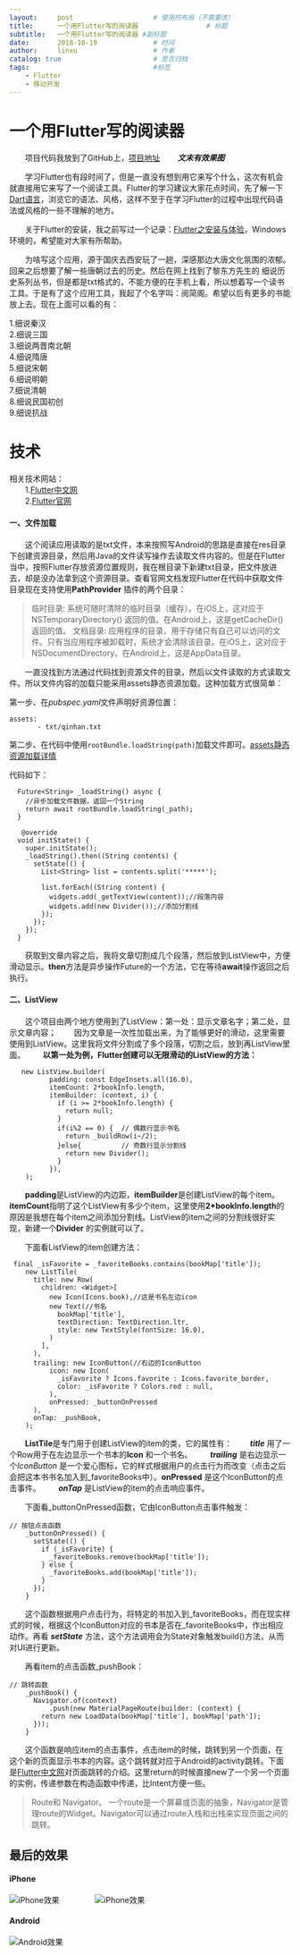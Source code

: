 ```yaml
---
layout:     post   				    # 使用的布局（不需要改）
title:      一个用Flutter写的阅读器 				# 标题 
subtitle:   一个用Flutter写的阅读器 #副标题
date:       2018-10-19 				# 时间
author:     linxu					# 作者
catalog: true 						# 是否归档
tags:								#标签
    - Flutter
    - 移动开发
---
```


# 一个用Flutter写的阅读器
&emsp;&emsp;项目代码我放到了GitHub上，[项目地址](https://github.com/linguanghua/read_app2)
&emsp;&emsp;***文末有效果图***

&emsp;&emsp;学习Flutter也有段时间了，但是一直没有想到用它来写个什么，这次有机会就直接用它来写了一个阅读工具。Flutter的学习建议大家花点时间，先了解一下[Dart语言](https://www.dartlang.org/guides/get-started)，浏览它的语法、风格，这样不至于在学习Flutter的过程中出现代码语法或风格的一些不理解的地方。

&emsp;&emsp;关于Flutter的安装，我之前写过一个记录：[Flutter之安装与体验](https://linguanghua.github.io/blog/2018/04/10/Flutter之安装与体验/)，Windows环境的，希望能对大家有所帮助。

&emsp;&emsp;为啥写这个应用，源于国庆去西安玩了一趟，深感那边大唐文化氛围的浓郁。回来之后想要了解一些唐朝过去的历史。然后在网上找到了黎东方先生的 细说历史系列丛书，但是都是txt格式的，不能方便的在手机上看，所以想着写一个读书工具。于是有了这个应用工具，我起了个名字叫：阅简阁。希望以后有更多的书能放上去。现在上面可以看的有：

  1.细说秦汉 <br />
  2.细说三国 <br />
  3.细说两晋南北朝 <br />
  4.细说隋唐 <br />
  5.细说宋朝 <br />
  6.细说明朝 <br />
  7.细说清朝 <br />
  8.细说民国初创 <br />
  9.细说抗战  <br />
 
 
# 技术
 相关技术网站：<br />
 &emsp;&emsp;1.[Flutter中文网](https://flutterchina.club)<br />
 &emsp;&emsp;2.[Flutter官网](https://flutter.io/get-started/install/)<br />


#### 一、文件加载
 
&emsp;&emsp;这个阅读应用读取的是txt文件，本来按照写Android的思路是直接在res目录下创建资源目录，然后用Java的文件读写操作去读取文件内容的。但是在Flutter当中，按照Flutter存放资源位置规则，我在根目录下新建txt目录，把文件放进去，却是没办法拿到这个资源目录。查看官网文档发现Flutter在代码中获取文件目录现在支持使用**PathProvider** 插件的两个目录：
 >临时目录: 系统可随时清除的临时目录（缓存）。在iOS上，这对应于NSTemporaryDirectory() 返回的值。在Android上，这是getCacheDir()返回的值。 
 >文档目录: 应用程序的目录，用于存储只有自己可以访问的文件。只有当应用程序被卸载时，系统才会清除该目录。在iOS上，这对应于NSDocumentDirectory。在Android上，这是AppData目录。
 
&emsp;&emsp;一直没找到方法通过代码找到资源文件的目录，然后以文件读取的方式读取文件。所以文件内容的加载只能采用assets静态资源加载。这种加载方式很简单：
 
 第一步、在*pubspec.yaml*文件声明好资源位置：<br />
 ```
 assets:
        - txt/qinhan.txt
 ```
 
 第二步、在代码中使用```rootBundle.loadString(path)```加载文件即可。[assets静态资源加载详情](https://flutterchina.club/assets-and-images/)

代码如下：
```
  Future<String> _loadString() async {
    //异步加载文件数据，返回一个String
    return await rootBundle.loadString(_path);
  }

   @override
  void initState() {
    super.initState();
    _loadString().then((String contents) {
      setState(() {
        List<String> list = contents.split('*****');

        list.forEach((String content) {
          widgets.add(_getTextView(content));//段落内容
          widgets.add(new Divider());//添加分割线
        });
      });
    });
  }
```
&emsp;&emsp;获取到文章内容之后，我将文章切割成几个段落，然后放到ListView中，方便滑动显示。**then**方法是异步操作Future的一个方法，它在等待**await**操作返回之后执行。
 
#### 二、ListView
&emsp;&emsp;这个项目由两个地方使用到了ListView：第一处：显示文章名字；第二处，显示文章内容；
&emsp;&emsp;因为文章是一次性加载出来，为了能够更好的滑动，这里需要使用到ListView。这里我将文件分割成了多个段落，切割之后，放到再ListView里面。
&emsp;&emsp;**以第一处为例，Flutter创建可以无限滑动的ListView的方法：**
```
   new ListView.builder(
          padding: const EdgeInsets.all(16.0),
          itemCount: 2*bookInfo.length,
          itemBuilder: (context, i) {
            if (i >= 2*bookInfo.length) {
              return null;
            }
            if(i%2 == 0) {  // 偶数行显示书名
              return _buildRow(i~/2);
            }else{          // 奇数行显示分割线
              return new Divider();
            }
          }),
    );
```
&emsp;&emsp;**padding**是ListView的内边距，**itemBuilder**是创建ListView的每个item。**itemCount**指明了这个ListView有多少个item，这里使用**2*bookInfo.length**的原因是我想在每个item之间添加分割线。ListView的item之间的分割线很好实现，新建一个**Divider** 的实例就可以了。 <br />
 
&emsp;&emsp;下面看ListView的item创建方法：<br />
```
 final _isFavorite = _favoriteBooks.contains(bookMap['title']);
    new ListTile(
      title: new Row(
        children: <Widget>[
          new Icon(Icons.book),//这是书名左边icon
          new Text(//书名
            bookMap['title'],
            textDirection: TextDirection.ltr,
            style: new TextStyle(fontSize: 16.0),
          )
        ],
      ),
      trailing: new IconButton(//右边的IconButton
          icon: new Icon(
            _isFavorite ? Icons.favorite : Icons.favorite_border,
            color: _isFavorite ? Colors.red : null,
          ),
          onPressed: _buttonOnPressed
      ),
      onTap: _pushBook,
    );
```
&emsp;&emsp;**ListTile**是专门用于创建ListView的item的类，它的属性有：
&emsp;&emsp;***title*** 用了一个Row用于在左边显示一个书本的**Icon** 和一个书名。
&emsp;&emsp;***trailing*** 是右边显示一个*IconButton* 是一个爱心图标，它的样式根据用户的点击行为而改变（点击之后会把这本书书名加入到_favoriteBooks中）。**onPressed** 是这个IconButton的点击事件。
&emsp;&emsp;***onTap*** 是ListView的item的点击响应事件。
 
&emsp;&emsp;下面看_buttonOnPressed函数，它由IconButton点击事件触发：
```
// 按钮点击函数
    _buttonOnPressed() {
      setState(() {
        if (_isFavorite) {
          _favoriteBooks.remove(bookMap['title']);
        } else {
          _favoriteBooks.add(bookMap['title']);
        }
      });
    }
```
&emsp;&emsp;这个函数根据用户点击行为，将特定的书加入到_favoriteBooks，而在现实样式的时候，根据这个IconButton对应的书本是否在_favoriteBooks中，作出相应动作。再看 ***setState*** 方法，这个方法调用会为State对象触发build()方法，从而对UI进行更新。 

&emsp;&emsp;再看item的点击函数_pushBook：
```
// 跳转函数
    _pushBook() {
      Navigator.of(context)
          .push(new MaterialPageRoute(builder: (context) {
        return new LoadData(bookMap['title'], bookMap['path']);
      }));
    }
```
&emsp;&emsp;这个函数是响应item的点击事件，点击item的时候，跳转到另一个页面，在这个新的页面显示书本的内容。这个跳转就对应于Android的activity跳转。下面是[Flutter中文网](https://flutterchina.club/routing-and-navigation/)对页面跳转的介绍。这里return的时候直接new了一个另一个页面的实例，传递参数在构造函数中传递，比Intent方便一些。

>Route和 Navigator。 一个route是一个屏幕或页面的抽象，Navigator是管理route的Widget。Navigator可以通过route入栈和出栈来实现页面之间的跳转。

## 最后的效果
#### iPhone
 ![iPhone效果](https://github.com/linguanghua/read_app2/blob/master/app_file/iphone-1.png "Android效果")
 &emsp;&emsp;&emsp;&emsp;
 ![iPhone效果](https://github.com/linguanghua/read_app2/blob/master/app_file/iphone-2.png "Android效果")
 <br />
#### Android
 ![Android效果](https://github.com/linguanghua/read_app2/blob/master/app_file/android-1.png "Android效果")
 
 


 
